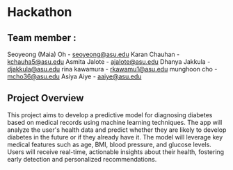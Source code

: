 # Hackathon

## Team member : 
Seoyeong (Maia) Oh - seoyeong@asu.edu
Karan Chauhan - kchauha5@asu.edu 
Asmita Jalote - ajalote@asu.edu 
Dhanya Jakkula - djakkula@asu.edu 
rina kawamura - rkawamu1@asu.edu 
munghoon cho - mcho36@asu.edu 
Asiya Aiye - aaiye@asu.edu


## Project Overview
This project aims to develop a predictive model for diagnosing diabetes based on medical records using machine learning techniques. The app will analyze the user's health data and predict whether they are likely to develop diabetes in the future or if they already have it. The model will leverage key medical features such as age, BMI, blood pressure, and glucose levels. Users will receive real-time, actionable insights about their health, fostering early detection and personalized recommendations.
